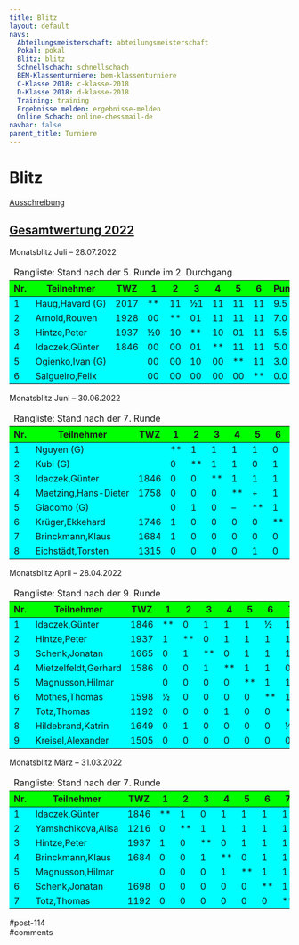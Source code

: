 ```yaml
---
title: Blitz 
layout: default
navs:
  Abteilungsmeisterschaft: abteilungsmeisterschaft
  Pokal: pokal
  Blitz: blitz
  Schnellschach: schnellschach
  BEM-Klassenturniere: bem-klassenturniere
  C-Klasse 2018: c-klasse-2018
  D-Klasse 2018: d-klasse-2018
  Training: training
  Ergebnisse melden: ergebnisse-melden
  Online Schach: online-chessmail-de
navbar: false
parent_title: Turniere
---
```

<div class="post-114 page type-page status-publish hentry" id="post-114">
<h1 class="entry-title">Blitz</h1>
<div class="entry-content">
<div class="aligncenter">
<p><a href="http://www.narva-schach.de/wordpress/wp-content/uploads/2022/03/Blitzschach-2022.pdf">Ausschreibung</a></p>
<h2 class="heading2"><a href="http://www.narva-schach.de/dateien/blitz2022.html" rel="noopener noreferrer" target="_blank">Gesamtwertung 2022</a></h2>
<p>Monatsblitz Juli – 28.07.2022</p>
<table class="clean swiss footable">
<thead>
<tr>
<td colspan="11">Rangliste: Stand nach der 5. Runde im 2. Durchgang</td>
</tr>
<tr bgcolor="#00FF00">
<th>Nr.</th>
<th>Teilnehmer</th>
<th>TWZ</th>
<th>1</th>
<th>2</th>
<th>3</th>
<th>4</th>
<th>5</th>
<th>6</th>
<th>Punkte</th>
<th>SoBerg</th>
</tr>
</thead>
<tbody>
<tr bgcolor="#00FFFF">
<td>1</td>
<td nowrap="nowrap">Haug,Havard (G)</td>
<td>2017</td>
<td>**</td>
<td>11</td>
<td>½1</td>
<td>11</td>
<td>11</td>
<td>11</td>
<td>9.5</td>
<td>38.25</td>
</tr>
<tr bgcolor="#00FFFF">
<td>2</td>
<td>Arnold,Rouven</td>
<td>1928</td>
<td>00</td>
<td>**</td>
<td>01</td>
<td>11</td>
<td>11</td>
<td>11</td>
<td>7.0</td>
<td>21.50</td>
</tr>
<tr bgcolor="#00FFFF">
<td>3</td>
<td>Hintze,Peter</td>
<td>1937</td>
<td>½0</td>
<td>10</td>
<td>**</td>
<td>10</td>
<td>01</td>
<td>11</td>
<td>5.5</td>
<td>19.75</td>
</tr>
<tr bgcolor="#00FFFF">
<td>4</td>
<td>Idaczek,Günter</td>
<td>1846</td>
<td>00</td>
<td>00</td>
<td>01</td>
<td>**</td>
<td>11</td>
<td>11</td>
<td>5.0</td>
<td>11.50</td>
</tr>
<tr bgcolor="#00FFFF">
<td>5</td>
<td nowrap="nowrap">Ogienko,Ivan (G)</td>
<td></td>
<td>00</td>
<td>00</td>
<td>10</td>
<td>00</td>
<td>**</td>
<td>11</td>
<td>3.0</td>
<td>5.50</td>
</tr>
<tr bgcolor="#00FFFF">
<td>6</td>
<td>Salgueiro,Felix</td>
<td></td>
<td>00</td>
<td>00</td>
<td>00</td>
<td>00</td>
<td>00</td>
<td>**</td>
<td>0.0</td>
<td>0.00</td>
</tr>
</tbody>
</table>
<p>Monatsblitz Juni – 30.06.2022</p>
<table class="clean swiss footable">
<thead>
<tr>
<td colspan="13">Rangliste: Stand nach der 7. Runde</td>
</tr>
<tr bgcolor="#00FF00">
<th>Nr.</th>
<th>Teilnehmer</th>
<th>TWZ</th>
<th>1</th>
<th>2</th>
<th>3</th>
<th>4</th>
<th>5</th>
<th>6</th>
<th>7</th>
<th>8</th>
<th>Punkte</th>
<th>SoBerg</th>
</tr>
</thead>
<tbody>
<tr bgcolor="#00FFFF">
<td>1</td>
<td>Nguyen (G)</td>
<td></td>
<td>**</td>
<td>1</td>
<td>1</td>
<td>1</td>
<td>1</td>
<td>0</td>
<td>0</td>
<td>1</td>
<td>5.0</td>
<td>18.00</td>
</tr>
<tr bgcolor="#00FFFF">
<td>2</td>
<td>Kubi (G)</td>
<td></td>
<td>0</td>
<td>**</td>
<td>1</td>
<td>1</td>
<td>0</td>
<td>1</td>
<td>1</td>
<td>1</td>
<td>5.0</td>
<td>15.00</td>
</tr>
<tr bgcolor="#00FFFF">
<td>3</td>
<td>Idaczek,Günter</td>
<td>1846</td>
<td>0</td>
<td>0</td>
<td>**</td>
<td>1</td>
<td>1</td>
<td>1</td>
<td>1</td>
<td>1</td>
<td>5.0</td>
<td>13.00</td>
</tr>
<tr bgcolor="#00FFFF">
<td>4</td>
<td nowrap="nowrap">Maetzing,Hans-Dieter</td>
<td>1758</td>
<td>0</td>
<td>0</td>
<td>0</td>
<td>**</td>
<td>+</td>
<td>1</td>
<td>1</td>
<td>1</td>
<td>4.0</td>
<td>9.00</td>
</tr>
<tr bgcolor="#00FFFF">
<td>5</td>
<td>Giacomo (G)</td>
<td></td>
<td>0</td>
<td>1</td>
<td>0</td>
<td>–</td>
<td>**</td>
<td>1</td>
<td>1</td>
<td>0</td>
<td>3.0</td>
<td>10.00</td>
</tr>
<tr bgcolor="#00FFFF">
<td>6</td>
<td>Krüger,Ekkehard</td>
<td>1746</td>
<td>1</td>
<td>0</td>
<td>0</td>
<td>0</td>
<td>0</td>
<td>**</td>
<td>1</td>
<td>1</td>
<td>3.0</td>
<td>8.00</td>
</tr>
<tr bgcolor="#00FFFF">
<td>7</td>
<td>Brinckmann,Klaus</td>
<td>1684</td>
<td>1</td>
<td>0</td>
<td>0</td>
<td>0</td>
<td>0</td>
<td>0</td>
<td>**</td>
<td>1</td>
<td>2.0</td>
<td>6.00</td>
</tr>
<tr bgcolor="#00FFFF">
<td>8</td>
<td>Eichstädt,Torsten</td>
<td>1315</td>
<td>0</td>
<td>0</td>
<td>0</td>
<td>0</td>
<td>1</td>
<td>0</td>
<td>0</td>
<td>**</td>
<td>1.0</td>
<td>3.00</td>
</tr>
</tbody>
</table>
<p>Monatsblitz April – 28.04.2022</p>
<table class="clean swiss footable">
<thead>
<tr>
<td colspan="14">Rangliste: Stand nach der 9. Runde</td>
</tr>
<tr bgcolor="#00FF00">
<th>Nr.</th>
<th>Teilnehmer</th>
<th>TWZ</th>
<th>1</th>
<th>2</th>
<th>3</th>
<th>4</th>
<th>5</th>
<th>6</th>
<th>7</th>
<th>8</th>
<th>9</th>
<th>Punkte</th>
<th>SoBerg</th>
</tr>
</thead>
<tbody>
<tr bgcolor="#00FFFF">
<td>1</td>
<td>Idaczek,Günter</td>
<td>1846</td>
<td>**</td>
<td>0</td>
<td>1</td>
<td>1</td>
<td>1</td>
<td>½</td>
<td>1</td>
<td>1</td>
<td>1</td>
<td>6.5</td>
<td>21.75</td>
</tr>
<tr bgcolor="#00FFFF">
<td>2</td>
<td>Hintze,Peter</td>
<td>1937</td>
<td>1</td>
<td>**</td>
<td>0</td>
<td>1</td>
<td>1</td>
<td>1</td>
<td>1</td>
<td>0</td>
<td>1</td>
<td>6.0</td>
<td>22.50</td>
</tr>
<tr bgcolor="#00FFFF">
<td>3</td>
<td>Schenk,Jonatan</td>
<td>1665</td>
<td>0</td>
<td>1</td>
<td>**</td>
<td>0</td>
<td>1</td>
<td>1</td>
<td>1</td>
<td>1</td>
<td>1</td>
<td>6.0</td>
<td>18.50</td>
</tr>
<tr bgcolor="#00FFFF">
<td>4</td>
<td>Mietzelfeldt,Gerhard</td>
<td>1586</td>
<td>0</td>
<td>0</td>
<td>1</td>
<td>**</td>
<td>1</td>
<td>1</td>
<td>0</td>
<td>1</td>
<td>1</td>
<td>5.0</td>
<td>16.00</td>
</tr>
<tr bgcolor="#00FFFF">
<td>5</td>
<td>Magnusson,Hilmar</td>
<td></td>
<td>0</td>
<td>0</td>
<td>0</td>
<td>0</td>
<td>**</td>
<td>1</td>
<td>1</td>
<td>1</td>
<td>1</td>
<td>4.0</td>
<td>8.50</td>
</tr>
<tr bgcolor="#00FFFF">
<td>6</td>
<td>Mothes,Thomas</td>
<td>1598</td>
<td>½</td>
<td>0</td>
<td>0</td>
<td>0</td>
<td>0</td>
<td>**</td>
<td>1</td>
<td>1</td>
<td>1</td>
<td>3.5</td>
<td>8.25</td>
</tr>
<tr bgcolor="#00FFFF">
<td>7</td>
<td>Totz,Thomas</td>
<td>1192</td>
<td>0</td>
<td>0</td>
<td>0</td>
<td>1</td>
<td>0</td>
<td>0</td>
<td>**</td>
<td>½</td>
<td>1</td>
<td>2.5</td>
<td>6.75</td>
</tr>
<tr bgcolor="#00FFFF">
<td>8</td>
<td>Hildebrand,Katrin</td>
<td>1649</td>
<td>0</td>
<td>1</td>
<td>0</td>
<td>0</td>
<td>0</td>
<td>0</td>
<td>½</td>
<td>**</td>
<td>0</td>
<td>1.5</td>
<td>7.25</td>
</tr>
<tr bgcolor="#00FFFF">
<td>9</td>
<td>Kreisel,Alexander</td>
<td>1505</td>
<td>0</td>
<td>0</td>
<td>0</td>
<td>0</td>
<td>0</td>
<td>0</td>
<td>0</td>
<td>1</td>
<td>**</td>
<td>1.0</td>
<td>1.50</td>
</tr>
</tbody>
</table>
<p>Monatsblitz März – 31.03.2022</p>
<table class="clean swiss footable">
<thead>
<tr>
<td colspan="12">Rangliste: Stand nach der 7. Runde</td>
</tr>
<tr bgcolor="#00FF00">
<th>Nr.</th>
<th>Teilnehmer</th>
<th>TWZ</th>
<th>1</th>
<th>2</th>
<th>3</th>
<th>4</th>
<th>5</th>
<th>6</th>
<th>7</th>
<th>Punkte</th>
<th>SoBerg</th>
</tr>
</thead>
<tbody>
<tr bgcolor="#00FFFF">
<td>1</td>
<td>Idaczek,Günter</td>
<td>1846</td>
<td>**</td>
<td>1</td>
<td>0</td>
<td>1</td>
<td>1</td>
<td>1</td>
<td>1</td>
<td>5.0</td>
<td>12.00</td>
</tr>
<tr bgcolor="#00FFFF">
<td>2</td>
<td>Yamshchikova,Alisa</td>
<td>1216</td>
<td>0</td>
<td>**</td>
<td>1</td>
<td>1</td>
<td>1</td>
<td>1</td>
<td>1</td>
<td>5.0</td>
<td>11.00</td>
</tr>
<tr bgcolor="#00FFFF">
<td>3</td>
<td>Hintze,Peter</td>
<td>1937</td>
<td>1</td>
<td>0</td>
<td>**</td>
<td>0</td>
<td>1</td>
<td>1</td>
<td>1</td>
<td>4.0</td>
<td>9.00</td>
</tr>
<tr bgcolor="#00FFFF">
<td>4</td>
<td>Brinckmann,Klaus</td>
<td>1684</td>
<td>0</td>
<td>0</td>
<td>1</td>
<td>**</td>
<td>0</td>
<td>1</td>
<td>1</td>
<td>3.0</td>
<td>5.00</td>
</tr>
<tr bgcolor="#00FFFF">
<td>5</td>
<td>Magnusson,Hilmar</td>
<td></td>
<td>0</td>
<td>0</td>
<td>0</td>
<td>1</td>
<td>**</td>
<td>1</td>
<td>1</td>
<td>3.0</td>
<td>4.00</td>
</tr>
<tr bgcolor="#00FFFF">
<td>6</td>
<td>Schenk,Jonatan</td>
<td>1698</td>
<td>0</td>
<td>0</td>
<td>0</td>
<td>0</td>
<td>0</td>
<td>**</td>
<td>1</td>
<td>1.0</td>
<td>0.00</td>
</tr>
<tr bgcolor="#00FFFF">
<td>7</td>
<td>Totz,Thomas</td>
<td>1192</td>
<td>0</td>
<td>0</td>
<td>0</td>
<td>0</td>
<td>0</td>
<td>0</td>
<td>**</td>
<td>0.0</td>
<td>0.00</td>
</tr>
</tbody>
</table>
</div>
</div><!-- .entry-content -->
</div> #post-114 
<div id="comments">
</div> #comments 
